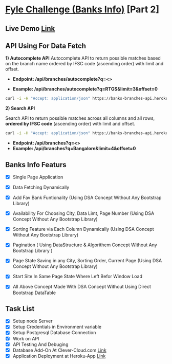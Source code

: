 # [**Fyle Challenge (Banks Info)**](https://www.notion.so/Fyle-Full-Stack-Coding-Challenge-db30c5cb91d54de1b330c16f22fc49f0) [Part 2]

## Live Demo [Link](https://banks-info.herokuapp.com/)

## API Using For Data Fetch
**1) Autocomplete API**
Autocomplete API to return possible matches based on the branch name ordered by IFSC code (ascending order) with limit and offset.

- **Endpoint: /api/branches/autocomplete?q=<>**

- **Example: /api/branches/autocomplete?q=**RTGS**&limit=3&offset=0**

```bash
curl -i -H "Accept: application/json" https://banks-branches-api.herokuapp.com/api/branches/autocomplete?q=bangalore&limit=5&offset=1

```

**2) Search API**

Search API to return possible matches across all columns and all rows, **ordered by IFSC code** (ascending order) with limit and offset.

```bash
curl -i -H "Accept: application/json" https://banks-branches-api.herokuapp.com/api/branches?q=delhi&limit=5&offset=1
```

-  **Endpoint: /api/branches?q=<>**
-  **Example: /api/branches?q=**Bangalore**&limit=4&offset=0**

## Banks Info Featurs
- [X] Single Page Application
- [X] Data Fetching Dynamically 
- [X] Add Fav Bank Funtionality (Using DSA Concept Without Any Bootstrap Library)
- [X] Availability For Choosing City, Data Limt, Page Number (Using DSA Concept Without Any Bootstrap Library)
- [X] Sorting Feature via Each Column Dynamically (Using DSA Concept Without Any Bootstrap Library)
- [X] Pagination ( Using DataStructure & Algorithem Concept Without Any Bootstrap Library )
- [X] Page State Saving in any City, Sorting Order, Current Page (Using DSA Concept Without Any Bootstrap Library)
- [X] Start Site In Same Page State Where Left Befor Window Load 

- [x] All Above Concept Made With DSA Concept Without Using Direct Bootstrap DataTable


## Task List
- [X] Setup node Server
- [X] Setup Credentials in Environment variable
- [X] Setup Postgresql Database Connection
- [X] Work on API
- [X] API Testing And Debuging
- [X] Database Add-On At Clever-Cloud.com [Link](https://www.clever-cloud.com/)
- [X] Application Deployment at Heroku-App [Link](https://www.heroku.com/)
